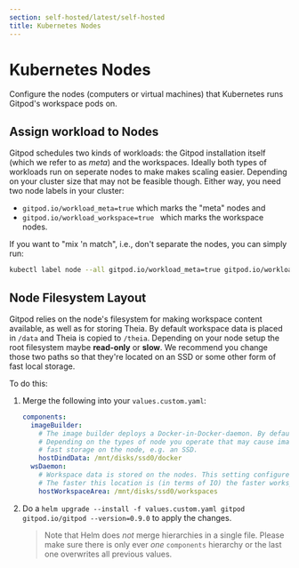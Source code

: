 ```yaml
---
section: self-hosted/latest/self-hosted
title: Kubernetes Nodes
---
```


<script context="module">
  export const prerender = true;
</script>

# Kubernetes Nodes

Configure the nodes (computers or virtual machines) that Kubernetes runs Gitpod's workspace pods on.

## Assign workload to Nodes

Gitpod schedules two kinds of workloads: the Gitpod installation itself (which we refer to as _meta_) and the workspaces. Ideally both types of workloads run on seperate nodes to make makes scaling easier.
Depending on your cluster size that may not be feasible though. Either way, you need two node labels in your cluster:

- `gitpod.io/workload_meta=true` which marks the "meta" nodes and
- `gitpod.io/workload_workspace=true ` which marks the workspace nodes.

If you want to "mix 'n match", i.e., don't separate the nodes, you can simply run:

```bash
kubectl label node --all gitpod.io/workload_meta=true gitpod.io/workload_workspace=true
```

## Node Filesystem Layout

Gitpod relies on the node's filesystem for making workspace content available, as well as for storing Theia. By default workspace data is placed in `/data` and Theia is copied to `/theia`. Depending on your node setup the root filesystem maybe **read-only** or **slow**.
We recommend you change those two paths so that they're located on an SSD or some other form of fast local storage.

To do this:

1.  Merge the following into your `values.custom.yaml`:
    ```yaml
    components:
      imageBuilder:
        # The image builder deploys a Docker-in-Docker-daemon. By default that Docker daemon works in an empty-dir on the node.
        # Depending on the types of node you operate that may cause image builds to fail or not perform well. We recommend you give the Docker daemon
        # fast storage on the node, e.g. an SSD.
        hostDindData: /mnt/disks/ssd0/docker
      wsDaemon:
        # Workspace data is stored on the nodes. This setting configures where on the ndoe the workspace data lives.
        # The faster this location is (in terms of IO) the faster workspaces will initialize.
        hostWorkspaceArea: /mnt/disks/ssd0/workspaces
    ```
2.  Do a `helm upgrade --install -f values.custom.yaml gitpod gitpod.io/gitpod --version=0.9.0` to apply the changes.

    > Note that Helm does _not_ merge hierarchies in a single file. Please make sure there is only ever _one_ `components` hierarchy or the last one overwrites all previous values.
